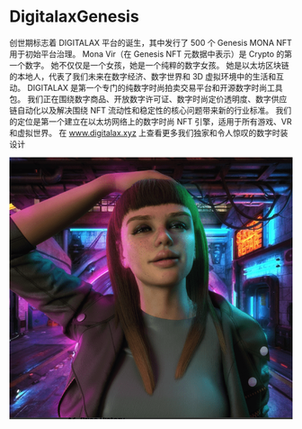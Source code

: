 # DigitalaxGenesis

创世期标志着 DIGITALAX 平台的诞生，其中发行了 500 个 Genesis MONA NFT 用于初始平台治理。 Mona Vir（在 Genesis NFT 元数据中表示）是 Crypto 的第一个数字。 她不仅仅是一个女孩，她是一个纯粹的数字女孩。 她是以太坊区块链的本地人，代表了我们未来在数字经济、数字世界和 3D 虚拟环境中的生活和互动。 DIGITALAX 是第一个专门的纯数字时尚拍卖交易平台和开源数字时尚工具包。 我们正在围绕数字商品、开放数字许可证、数字时尚定价透明度、数字供应链自动化以及解决围绕 NFT 流动性和稳定性的核心问题带来新的行业标准。 我们的定位是第一个建立在以太坊网络上的数字时尚 NFT 引擎，适用于所有游戏、VR 和虚拟世界。 在 www.digitalax.xyz 上查看更多我们独家和令人惊叹的数字时装设计

![NFT](微信截图_20220902172324.png)


